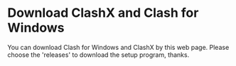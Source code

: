 # Download ClashX and Clash for Windows
You can download Clash for Windows and ClashX by this web page. Please choose the 'releases' to download the setup program, thanks.
